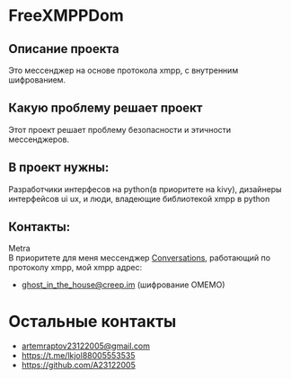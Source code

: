 # FreeXMPPDom
## Описание проекта
Это мессенджер на основе протокола xmpp, с внутренним шифрованием. 
## Какую проблему решает проект
Этот проект решает проблему безопасности и этичности мессенджеров.
## В проект нужны:
Разработчики интерфесов на python(в приоритете на kivy), дизайнеры интерфейсов ui ux, и люди, владеющие библиотекой xmpp в python
## Контакты:
Metra<br>
В приоритете для меня мессенджер <a href="https://f-droid.org/en/packages/eu.siacs.conversations/">Conversations</a>, работающий по протоколу xmpp, мой xmpp адрес: 
* ghost_in_the_house@creep.im (шифрование OMEMO)
# Остальные контакты
* artemraptov23122005@gmail.com
* https://t.me/lkjol88005553535	
* https://github.com/A23122005
